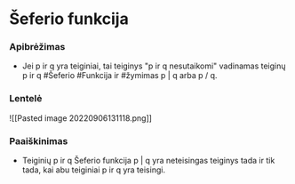 # Šeferio funkcija

### Apibrėžimas
- Jei p ir q yra teiginiai, tai teiginys "p ir q nesutaikomi" vadinamas teiginų p ir q #Šeferio #Funkcija ir #žymimas p | q arba p / q.

### Lentelė 
![[Pasted image 20220906131118.png]]

### Paaiškinimas
- Teiginių p ir q Šeferio funkcija p | q yra neteisingas teiginys tada ir tik tada, kai abu teiginiai p ir q yra teisingi.